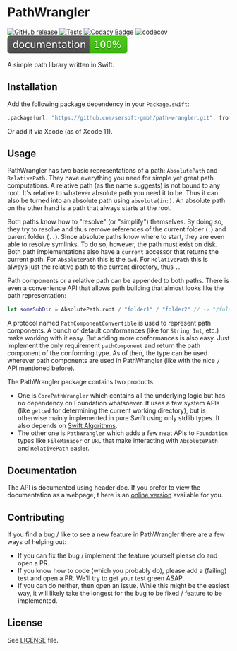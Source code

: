 # PathWrangler

[![GitHub release](https://img.shields.io/github/release/sersoft-gmbh/path-wrangler.svg?style=flat)](https://github.com/sersoft-gmbh/path-wrangler/releases/latest)
![Tests](https://github.com/sersoft-gmbh/path-wrangler/workflows/Tests/badge.svg)
[![Codacy Badge](https://api.codacy.com/project/badge/Grade/2c8e4e87ed7c4b9b9be446aa2e14b787)](https://www.codacy.com/gh/sersoft-gmbh/path-wrangler?utm_source=github.com&amp;utm_medium=referral&amp;utm_content=sersoft-gmbh/path-wrangler&amp;utm_campaign=Badge_Grade)
[![codecov](https://codecov.io/gh/sersoft-gmbh/path-wrangler/branch/master/graph/badge.svg)](https://codecov.io/gh/sersoft-gmbh/path-wrangler)
[![jazzy](https://raw.githubusercontent.com/sersoft-gmbh/path-wrangler/gh-pages/badge.svg?sanitize=true)](https://sersoft-gmbh.github.io/path-wrangler)

A simple path library written in Swift.

## Installation

Add the following package dependency in your `Package.swift`:
```swift
.package(url: "https://github.com/sersoft-gmbh/path-wrangler.git", from: "2.0.0"),
```

Or add it via Xcode (as of Xcode 11).

## Usage

PathWrangler has two basic representations of a path: `AbsolutePath` and `RelativePath`. They have everything you need for simple yet great path computations.
A relative path (as the name suggests) is not bound to any root. It's relative to whatever absolute path you need it to be. 
Thus it can also be turned into an absolute path using `absolute(in:)`.
An absolute path on the other hand is a path that always starts at the root. 

Both paths know how to "resolve" (or "simplify") themselves. By doing so, they try to resolve and thus remove references of the current folder (`.`) and parent folder (`..`). 
Since absolute paths know where to start, they are even able to resolve symlinks. To do so, however, the path must exist on disk.
Both path implementations also have a `current` accessor that returns the current path.
For `AbsolutePath` this is the `cwd`. For `RelativePath` this is always just the relative path to the current directory, thus `.`.

Path components or a relative path can be appended to both paths. There is even a convenience API that allows path building that almost looks like the path representation:
```swift
let someSubDir = AbsolutePath.root / "folder1" / "folder2" // -> "/folder1/folder2"
```

A protocol named `PathComponentConvertible` is used to represent path components. A bunch of default conformances (like for `String`, `Int`, etc.) make working with it easy. 
But adding more conformances is also easy. Just implement the only requirement `pathComponent` and return the path component of the conforming type.
As of then, the type can be used wherever path components are used in PathWrangler (like with the nice `/` API mentioned before).

The PathWrangler package contains two products:

-   One is `CorePathWrangler` which contains all the underlying logic but has no dependency on Foundation whatsoever.
     It uses a few system APIs (like `getcwd` for determining the current working directory), but is otherwise mainly implemented in pure Swift using only stdlib types.
     It also depends on [Swift Algorithms](https://github.com/apple/swift-algorithms). 
-   The other one is `PathWrangler`  which adds a few neat APIs to `Foundation` types like `FileManager` or `URL` 
     that make interacting with `AbsolutePath` and `RelativePath` easier.

## Documentation

The API is documented using header doc. If you prefer to view the documentation as a webpage, t
here is an [online version](https://sersoft-gmbh.github.io/path-wrangler) available for you.

## Contributing

If you find a bug / like to see a new feature in PathWrangler there are a few ways of helping out:

-   If you can fix the bug / implement the feature yourself please do and open a PR.
-   If you know how to code (which you probably do), please add a (failing) test and open a PR. We'll try to get your test green ASAP.
-   If you can do neither, then open an issue. While this might be the easiest way, it will likely take the longest for the bug to be fixed / feature to be implemented.

## License

See [LICENSE](./LICENSE) file.

